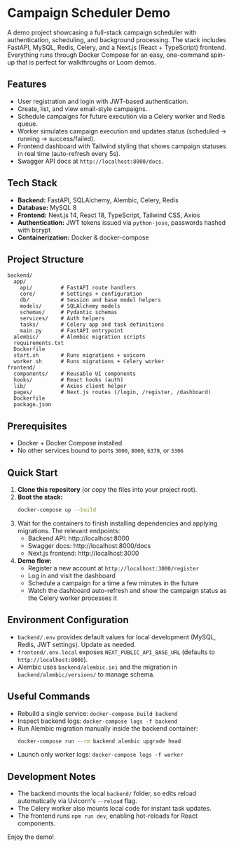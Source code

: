 # Campaign Scheduler Demo

A demo project showcasing a full-stack campaign scheduler with authentication, scheduling, and background processing. The stack includes FastAPI, MySQL, Redis, Celery, and a Next.js (React + TypeScript) frontend. Everything runs through Docker Compose for an easy, one-command spin-up that is perfect for walkthroughs or Loom demos.

## Features
- User registration and login with JWT-based authentication.
- Create, list, and view email-style campaigns.
- Schedule campaigns for future execution via a Celery worker and Redis queue.
- Worker simulates campaign execution and updates status (scheduled -> running -> success/failed).
- Frontend dashboard with Tailwind styling that shows campaign statuses in real time (auto-refresh every 5s).
- Swagger API docs at `http://localhost:8000/docs`.

## Tech Stack
- **Backend:** FastAPI, SQLAlchemy, Alembic, Celery, Redis
- **Database:** MySQL 8
- **Frontend:** Next.js 14, React 18, TypeScript, Tailwind CSS, Axios
- **Authentication:** JWT tokens issued via `python-jose`, passwords hashed with bcrypt
- **Containerization:** Docker & docker-compose

## Project Structure
```
backend/
  app/
    api/         # FastAPI route handlers
    core/        # Settings + configuration
    db/          # Session and base model helpers
    models/      # SQLAlchemy models
    schemas/     # Pydantic schemas
    services/    # Auth helpers
    tasks/       # Celery app and task definitions
    main.py      # FastAPI entrypoint
  alembic/       # Alembic migration scripts
  requirements.txt
  Dockerfile
  start.sh       # Runs migrations + uvicorn
  worker.sh      # Runs migrations + Celery worker
frontend/
  components/    # Reusable UI components
  hooks/         # React hooks (auth)
  lib/           # Axios client helper
  pages/         # Next.js routes (/login, /register, /dashboard)
  Dockerfile
  package.json
```

## Prerequisites
- Docker + Docker Compose installed
- No other services bound to ports `3000`, `8000`, `6379`, or `3306`

## Quick Start
1. **Clone this repository** (or copy the files into your project root).
2. **Boot the stack:**
   ```bash
   docker-compose up --build
   ```
3. Wait for the containers to finish installing dependencies and applying migrations. The relevant endpoints:
   - Backend API: http://localhost:8000
   - Swagger docs: http://localhost:8000/docs
   - Next.js frontend: http://localhost:3000
4. **Demo flow:**
   - Register a new account at `http://localhost:3000/register`
   - Log in and visit the dashboard
   - Schedule a campaign for a time a few minutes in the future
   - Watch the dashboard auto-refresh and show the campaign status as the Celery worker processes it

## Environment Configuration
- `backend/.env` provides default values for local development (MySQL, Redis, JWT settings). Update as needed.
- `frontend/.env.local` exposes `NEXT_PUBLIC_API_BASE_URL` (defaults to `http://localhost:8000`).
- Alembic uses `backend/alembic.ini` and the migration in `backend/alembic/versions/` to manage schema.

## Useful Commands
- Rebuild a single service: `docker-compose build backend`
- Inspect backend logs: `docker-compose logs -f backend`
- Run Alembic migration manually inside the backend container:
  ```bash
  docker-compose run --rm backend alembic upgrade head
  ```
- Launch only worker logs: `docker-compose logs -f worker`

## Development Notes
- The backend mounts the local `backend/` folder, so edits reload automatically via Uvicorn's `--reload` flag.
- The Celery worker also mounts local code for instant task updates.
- The frontend runs `npm run dev`, enabling hot-reloads for React components.

Enjoy the demo!
